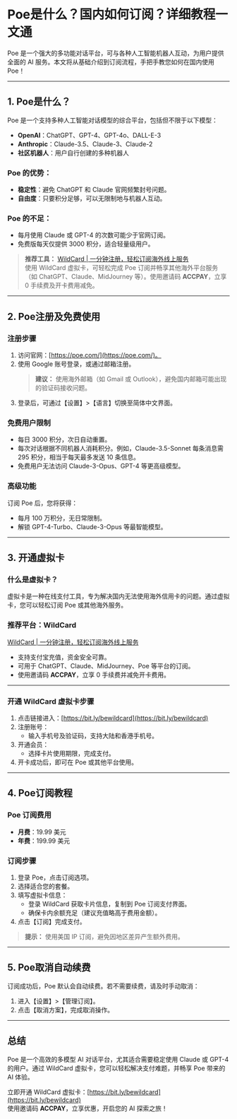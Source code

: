 # Poe是什么？国内如何订阅？详细教程一文通

Poe 是一个强大的多功能对话平台，可与各种人工智能机器人互动，为用户提供全面的 AI 服务。本文将从基础介绍到订阅流程，手把手教您如何在国内使用 Poe！

---

## 1. Poe是什么？

Poe 是一个支持多种人工智能对话模型的综合平台，包括但不限于以下模型：
- **OpenAI**：ChatGPT、GPT-4、GPT-4o、DALL-E-3
- **Anthropic**：Claude-3.5、Claude-3、Claude-2
- **社区机器人**：用户自行创建的多种机器人

### Poe 的优势：
- **稳定性**：避免 ChatGPT 和 Claude 官网频繁封号问题。
- **自由度**：只要积分足够，可以无限制地与机器人互动。

### Poe 的不足：
- 每月使用 Claude 或 GPT-4 的次数可能少于官网订阅。
- 免费版每天仅提供 3000 积分，适合轻量级用户。

> **推荐工具：** [WildCard | 一分钟注册，轻松订阅海外线上服务](https://bit.ly/bewildcard)  
使用 WildCard 虚拟卡，可轻松完成 Poe 订阅并畅享其他海外平台服务（如 ChatGPT、Claude、MidJourney 等）。使用邀请码 **ACCPAY**，立享 0 手续费及开卡费用减免。

---

## 2. Poe注册及免费使用

### 注册步骤
1. 访问官网：[https://poe.com/](https://poe.com/)。
2. 使用 Google 账号登录，或通过邮箱注册。
   > **建议：** 使用海外邮箱（如 Gmail 或 Outlook），避免国内邮箱可能出现的验证码接收问题。
3. 登录后，可通过【设置】>【语言】切换至简体中文界面。

### 免费用户限制
- 每日 3000 积分，次日自动重置。
- 每次对话根据不同机器人消耗积分。例如，Claude-3.5-Sonnet 每条消息需 295 积分，相当于每天最多发送 10 条信息。
- 免费用户无法访问 Claude-3-Opus、GPT-4 等更高级模型。

### 高级功能
订阅 Poe 后，您将获得：
- 每月 100 万积分，无日常限制。
- 解锁 GPT-4-Turbo、Claude-3-Opus 等最智能模型。

---

## 3. 开通虚拟卡

### 什么是虚拟卡？
虚拟卡是一种在线支付工具，专为解决国内无法使用海外信用卡的问题。通过虚拟卡，您可以轻松订阅 Poe 或其他海外服务。

### 推荐平台：WildCard
[WildCard | 一分钟注册，轻松订阅海外线上服务](https://bit.ly/bewildcard)  
- 支持支付宝充值，资金安全可靠。
- 可用于 ChatGPT、Claude、MidJourney、Poe 等平台的订阅。
- 使用邀请码 **ACCPAY**，立享 0 手续费并减免开卡费用。

---

### 开通 WildCard 虚拟卡步骤

1. 点击链接进入：[https://bit.ly/bewildcard](https://bit.ly/bewildcard)
2. 注册账号：
   - 输入手机号及验证码，支持大陆和香港手机号。
3. 开通会员：
   - 选择卡片使用期限，完成支付。
4. 开卡成功后，即可在 Poe 或其他平台使用。

---

## 4. Poe订阅教程

### Poe 订阅费用
- **月费**：19.99 美元
- **年费**：199.99 美元

### 订阅步骤
1. 登录 Poe，点击订阅选项。
2. 选择适合您的套餐。
3. 填写虚拟卡信息：
   - 登录 WildCard 获取卡片信息，复制到 Poe 订阅支付界面。
   - 确保卡内余额充足（建议充值略高于费用金额）。
4. 点击【订阅】完成支付。

> **提示：** 使用美国 IP 订阅，避免因地区差异产生额外费用。

---

## 5. Poe取消自动续费

订阅成功后，Poe 默认会自动续费。若不需要续费，请及时手动取消：
1. 进入【设置】>【管理订阅】。
2. 点击【取消方案】，完成取消操作。

---

## 总结

Poe 是一个高效的多模型 AI 对话平台，尤其适合需要稳定使用 Claude 或 GPT-4 的用户。通过 WildCard 虚拟卡，您可以轻松解决支付难题，并畅享 Poe 带来的 AI 体验。

立即开通 WildCard 虚拟卡：[https://bit.ly/bewildcard](https://bit.ly/bewildcard)  
使用邀请码 **ACCPAY**，立享优惠，开启您的 AI 探索之旅！
